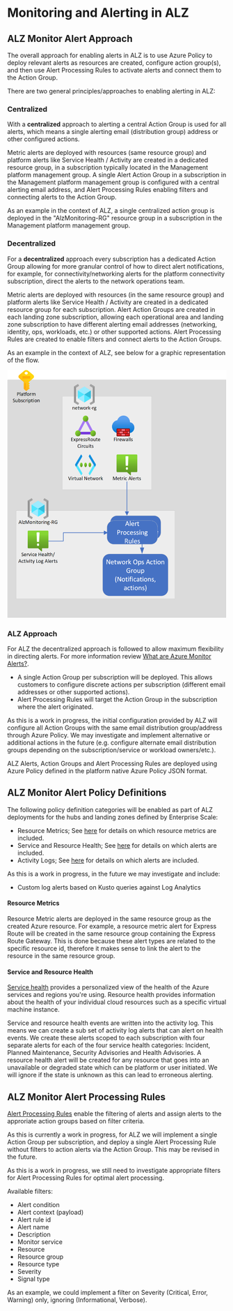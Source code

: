 # Monitoring and Alerting in ALZ

## ALZ Monitor Alert Approach

The overall approach for enabling alerts in ALZ is to use Azure Policy to deploy relevant alerts as resources are created, configure action group(s), and then use Alert Processing Rules to activate alerts and connect them to the Action Group.

There are two general principles/approaches to enabling alerting in ALZ:

### Centralized

With a **centralized** approach to alerting a central Action Group is used for all alerts, which means a single alerting email (distribution group) address or other configured actions.

Metric alerts are deployed with resources (same resource group) and platform alerts like Service Health / Activity are created in a dedicated resource group, in a subscription typically located in the Management platform management group. A single Alert Action Group in a subscription in the Management platform management group is configured with a central alerting email address, and Alert Processing Rules enabling filters and connecting alerts to the Action Group.

As an example in the context of ALZ, a single centralized action group is deployed in the "AlzMonitoring-RG" resource group in a subscription in the Management platform management group. 

### Decentralized

For a **decentralized** approach every subscription has a dedicated Action Group allowing for more granular control of how to direct alert notifications, for example, for connectivity/networking alerts for the platform connectivity subscription, direct the alerts to the network operations team.

Metric alerts are deployed with resources (in the same resource group) and platform alerts like Service Health / Activity are created in a dedicated resource group for each subscription. Alert Action Groups are created in each landing zone subscription, allowing each operational area and landing zone subscription to have different alerting email addresses (networking, identity, ops, workloads, etc.) or other supported actions. Alert Processing Rules are created to enable filters and connect alerts to the Action Groups.

As an example in the context of ALZ, see below for a graphic representation of the flow.

![ALZ alerting](../../media/monitoringandalerting.2.png)


### ALZ Approach

For ALZ the decentralized approach is followed to allow maximum flexibility in directing alerts. For more information review [What are Azure Monitor Alerts?](https://learn.microsoft.com/en-us/azure/azure-monitor/alerts/alerts-overview).

- A single Action Group per subscription will be deployed. This allows customers to configure discrete actions per subscription (different email addresses or other supported actions).
- Alert Processing Rules will target the Action Group in the subscription where the alert originated.

As this is a work in progress, the initial configuration provided by ALZ will configure all Action Groups with the same email distribution group/address through Azure Policy. We may investigate and implement alternative or additional actions in the future (e.g. configure alternate email distribution groups depending on the subscription/service or workload owners/etc.).

ALZ Alerts, Action Groups and Alert Processing Rules are deployed using Azure Policy defined in the platform native Azure Policy JSON format.

## ALZ Monitor Alert Policy Definitions

The following policy definition categories will be enabled as part of ALZ deployments for the hubs and landing zones defined by Enterprise Scale:

- Resource Metrics; See [here](https://github.com/Azure/alz-monitor/wiki/AlertDetails#metric-alert-settings) for details on which resource metrics are included.
- Service and Resource Health; See [here](https://github.com/Azure/alz-monitor/wiki/AlertDetails#activity-log-alerts) for details on which alerts are included.
- Activity Logs; See [here](https://github.com/Azure/alz-monitor/wiki/AlertDetails#activity-log-administrative) for details on which alerts are included.

As this is a work in progress, in the future we may investigate and include:

- Custom log alerts based on Kusto queries against Log Analytics

#### Resource Metrics

Resource Metric alerts are deployed in the same resource group as the created Azure resource. For example, a resource metric alert for Express Route will be created in the same resource group containing the Express Route Gateway. This is done because these alert types are related to the specific resource id, therefore it makes sense to link the alert to the resource in the same resource group.

#### Service and Resource Health

[Service health](https://learn.microsoft.com/en-us/azure/service-health/overview) provides a personalized view of the health of the Azure services and regions you're using. Resource health provides information about the health of your individual cloud resources such as a specific virtual machine instance.

Service and resource health events are written into the activity log. This means we can create a sub set of activity log alerts that can alert on health events. We create these alerts scoped to each subscription with four separate alerts for each of the four service health categories: Incident, Planned Maintenance, Security Advisories and Health Advisories.
A resource health alert will be created for any resource that goes into an unavailable or degraded state which can be platform or user initiated. We will ignore if the state is unknown as this can lead to erroneous alerting.

## ALZ Monitor Alert Processing Rules

[Alert Processing Rules](https://learn.microsoft.com/en-us/azure/azure-monitor/alerts/alerts-processing-rules) enable the filtering of alerts and assign alerts to the approriate action groups based on filter criteria.

As this is currently a work in progress, for ALZ we will implement a single Action Group per subscription, and deploy a single Alert Processing Rule without filters to action alerts via the Action Group. This may be revised in the future.

As this is a work in progress, we still need to investigate appropriate filters for Alert Processing Rules for optimal alert processing.

Available filters:

- Alert condition
- Alert context (payload)
- Alert rule id
- Alert name
- Description
- Monitor service
- Resource
- Resource group
- Resource type
- Severity
- Signal type

As an example, we could implement a filter on Severity (Critical, Error, Warning) only, ignoring (Informational, Verbose).
